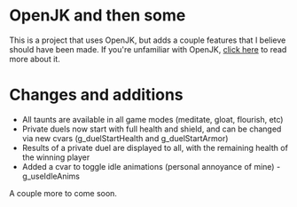 # OpenJK and then some

This is a project that uses OpenJK, but adds a couple features that I believe should have been made. If you're unfamiliar with OpenJK, [click here](https://github.com/JACoders/OpenJK/blob/master/README.md) to read more about it.

# Changes and additions

* All taunts are available in all game modes (meditate, gloat, flourish, etc)
* Private duels now start with full health and shield, and can be changed via new cvars (g_duelStartHealth and g_duelStartArmor)
* Results of a private duel are displayed to all, with the remaining health of the winning player
* Added a cvar to toggle idle animations (personal annoyance of mine) - g_useIdleAnims

A couple more to come soon.
